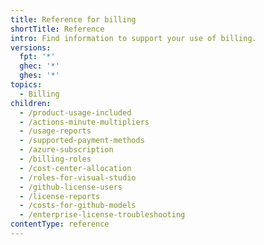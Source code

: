 ```yaml
---
title: Reference for billing
shortTitle: Reference
intro: Find information to support your use of billing.
versions:
  fpt: '*'
  ghec: '*'
  ghes: '*'
topics:
  - Billing
children:
  - /product-usage-included
  - /actions-minute-multipliers
  - /usage-reports
  - /supported-payment-methods
  - /azure-subscription
  - /billing-roles
  - /cost-center-allocation
  - /roles-for-visual-studio
  - /github-license-users
  - /license-reports
  - /costs-for-github-models
  - /enterprise-license-troubleshooting
contentType: reference
---
```


